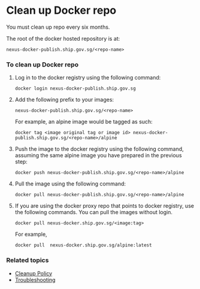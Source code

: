 # Clean up Docker repo

You must clean up repo every six months. 

The root of the docker hosted repository is at:

```
nexus-docker-publish.ship.gov.sg/<repo-name> 
```

### To clean up Docker repo

1. Log in to the docker registry using the following command:

    ```
    docker login nexus-docker-publish.ship.gov.sg
    ```

1. Add the following prefix to your images: 

    ```
    nexus-docker-publish.ship.gov.sg/<repo-name>
    ```

    For example, an alpine image would be tagged as such:

    ```
    docker tag <image original tag or image id> nexus-docker-publish.ship.gov.sg/<repo-name>/alpine
    ```

1. Push the image to the docker registry using the following command, assuming the same alpine image you have prepared in the previous step:

    ```
    docker push nexus-docker-publish.ship.gov.sg/<repo-name>/alpine
    ```

1. Pull the image using the following command:

    ```
    docker pull nexus-docker-publish.ship.gov.sg/<repo-name>/alpine
    ```

1. If you are using the docker proxy repo that points to docker registry, use the following commands. You can pull the images without login. 
    ```
    docker pull nexus-docker.ship.gov.sg/<image:tag>
    ```
    
    For example, 
    
    ```
    docker pull  nexus-docker.ship.gov.sg/alpine:latest
    ```


### Related topics

- [Cleanup Policy](nexus-repository/nexus-repo-clean-up-policy)
- [Troubleshooting](nexus-repository/nexus-repo-troubleshooting)